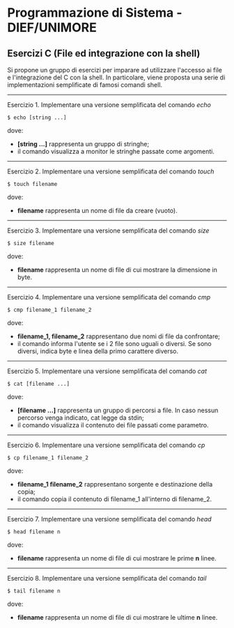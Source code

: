﻿# Programmazione di Sistema - DIEF/UNIMORE

## Esercizi C (File ed integrazione con la shell)

Si propone un gruppo di esercizi per imparare ad utilizzare l'accesso ai file e l'integrazione del C con la shell. In
particolare, viene proposta una serie di implementazioni semplificate di famosi comandi shell.

--- 

Esercizio 1. Implementare una versione semplificata del comando *echo*

```shell
$ echo [string ...]
```

dove:

* **[string ...]** rappresenta un gruppo di stringhe;
* il comando visualizza a monitor le stringhe passate come argomenti.

---

Esercizio 2. Implementare una versione semplificata del comando *touch*

```shell
$ touch filename
```

dove:

* **filename** rappresenta un nome di file da creare (vuoto).

---

Esercizio 3. Implementare una versione semplificata del comando *size*

```shell
$ size filename
```

dove:

* **filename** rappresenta un nome di file di cui mostrare la dimensione in byte.

---

Esercizio 4. Implementare una versione semplificata del comando *cmp*

```shell
$ cmp filename_1 filename_2
```

dove:

* **filename_1, filename_2** rappresentano due nomi di file da confrontare;
* il comando informa l'utente se i 2 file sono uguali o diversi. Se sono diversi, indica byte e linea della primo
  carattere diverso.

---

Esercizio 5. Implementare una versione semplificata del comando *cat*

```shell
$ cat [filename ...]
```

dove:

* **[filename ...]** rappresenta un gruppo di percorsi a file. In caso nessun percorso venga indicato, cat legge da stdin;
* il comando visualizza il contenuto dei file passati come parametro.

---

Esercizio 6. Implementare una versione semplificata del comando *cp*

```shell
$ cp filename_1 filename_2
```

dove:

* **filename_1 filename_2** rappresentano sorgente e destinazione della copia;
* il comando copia il contenuto di filename_1 all'interno di filename_2.

---

Esercizio 7. Implementare una versione semplificata del comando *head*

```shell
$ head filename n
```

dove:

* **filename** rappresenta un nome di file di cui mostrare le prime **n** linee.

---

Esercizio 8. Implementare una versione semplificata del comando *tail*

```shell
$ tail filename n
```

dove:

* **filename** rappresenta un nome di file di cui mostrare le ultime **n** linee.
